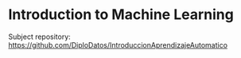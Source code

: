 # Introduction to Machine Learning

Subject repository: https://github.com/DiploDatos/IntroduccionAprendizajeAutomatico

